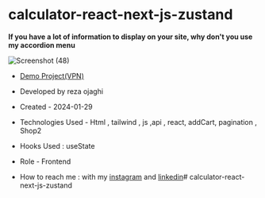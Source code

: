 # calculator-react-next-js-zustand
**If you have a lot of information to display on your site, why don't you use my accordion menu**

![Screenshot (48)]()

- [Demo Project(VPN)](https://calculator-react-next-js-zustand.vercel.app/)
 
- Developed by reza ojaghi

- Created - 2024-01-29

- Technologies Used - Html , tailwind , js  ,api , react, addCart, pagination , Shop2

- Hooks Used : useState 

- Role - Frontend

- How to reach me : with my [instagram](https://www.instagram.com/reza-ojaghi-dro) and [linkedin](https://www.linkedin.com/in/reza-ojaghi-428748280/)# calculator-react-next-js-zustand
